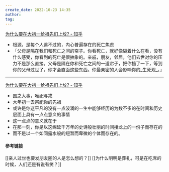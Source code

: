 ```yaml
---
create_date: 2022-10-23 14:35
author: 
tag: 
---
```

[为什么要在大初一给祖先们上坟? - 知乎](https://www.zhihu.com/question/514488862/answer/2333386010)

- 根源，是每个人逃不过的，内心普遍存在的死亡焦虑
- 「父母是隔在我们和死亡之间的帘子。你看死亡，就好像隔着什么在看，没有什么感受，你看到的死亡是很抽象的。亲戚，朋友，邻居，他们去世对你的压力不是那么直接。父母是隔在你和死亡之间的一道帘子，把你挡了一下，等到你的父母过世了，你才会直面这些东西。你最亲密的人会影响你的_生死观_。」
---
[为什么要在大初一给祖先们上坟? - 知乎](https://www.zhihu.com/question/514488862/answer/2339717556)

- 国之大事，唯祀与戎
- 大年初一去祭祀你的先祖
- 或许是你这平凡的没有一点波澜的一生中能够经历的为数不多的在时间和历史层面上具有一点点意义的事情
- 这一点点的意义就在于
- 在那一刻，你是以这绵延千万年的史诗般壮丽的时间接龙上的一份子而存在的
- 而不是以一个如同露水般的短暂而卑微的个体而存在的。

#### 参考链接
[[亲人过世也要发朋友圈的人是怎么想的？]]
[[为什么明明是葬礼，可是在吃席的时候，人们还是有说有笑？]]
